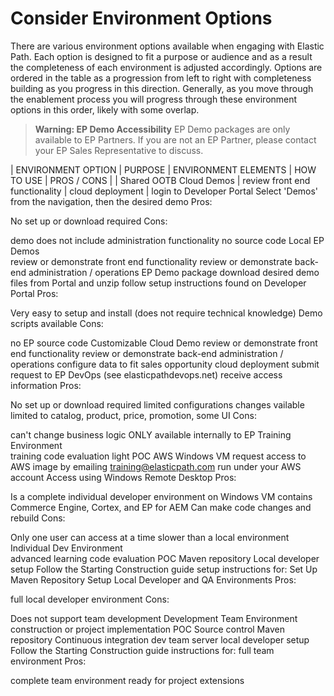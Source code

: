 # Consider Environment Options

There are various environment options available when engaging with Elastic Path. Each option is designed to fit a purpose or audience and as a result the completeness of each environment is adjusted accordingly. Options are ordered in the table as a progression from left to right with completeness building as you progress in this direction. Generally, as you move through the enablement process you will progress through these environment options in this order, likely with some overlap.

> **Warning: EP Demo Accessibility**
> EP Demo packages are only available to EP Partners. If you are not an EP Partner, please contact your EP Sales Representative to discuss.

| ENVIRONMENT OPTION | PURPOSE | ENVIRONMENT ELEMENTS | HOW TO USE | PROS / CONS |
| Shared OOTB Cloud Demos | review front end functionality | cloud deployment | login to Developer Portal
Select 'Demos' from the navigation, then the desired demo
Pros:

No set up or download required
Cons:

demo does not include administration functionality
no source code
Local EP Demos	
review or demonstrate front end functionality
review or demonstrate back-end administration / operations
EP Demo package
download desired demo files from Portal and unzip
follow setup instructions found on Developer Portal
Pros:

Very easy to setup and install (does not require technical knowledge)
Demo scripts available
Cons:

no EP source code
Customizable Cloud Demo	
review or demonstrate front end functionality
review or demonstrate back-end administration / operations
configure data to fit sales opportunity
cloud deployment
submit request to EP DevOps (see elasticpathdevops.net)
receive access information
Pros:

No set up or download required
limited configurations changes vailable limited to catalog, product, price, promotion, some UI
Cons:

can't change business logic
ONLY available internally to EP
Training Environment	
training
code evaluation
light POC
AWS Windows VM
request access to AWS image by emailing training@elasticpath.com
run under your AWS account
Access using Windows Remote Desktop
Pros:

Is a complete individual developer environment on Windows VM
contains Commerce Engine, Cortex, and EP for AEM
Can make code changes and rebuild
Cons:

Only one user can access at a time
slower than a local environment
Individual Dev Environment	
advanced learning
code evaluation
POC
Maven repository
Local developer setup
Follow the Starting Construction guide setup instructions for:
Set Up Maven Repository
Setup Local Developer and QA Environments
Pros:

full local developer environment
Cons:

Does not support team development
Development Team Environment	
construction or project implementation
POC
Source control
Maven repository
Continuous integration
dev team server
local developer setup
Follow the Starting Construction guide instructions for:
full team environment
Pros:

complete team environment
ready for project extensions